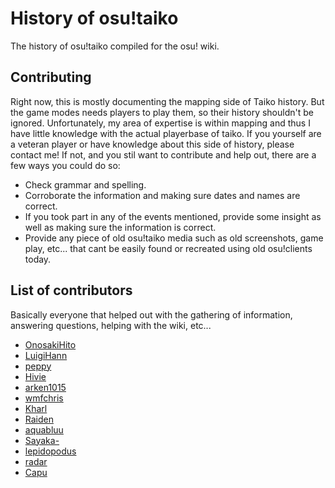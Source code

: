 # History of osu!taiko

The history of osu!taiko compiled for the osu! wiki. 

## Contributing

Right now, this is mostly documenting the mapping side of Taiko history. But the game modes needs players to play them, so their history shouldn't be ignored. Unfortunately, my area of expertise is within mapping and thus I have little knowledge with the actual playerbase of taiko. If you yourself are a veteran player or have knowledge about this side of history, please contact me! If not, and you stil want to contribute and help out, there are a few ways you could do so:

- Check grammar and spelling.
- Corroborate the information and making sure dates and names are correct.
- If you took part in any of the events mentioned, provide some insight as well as making sure the information is correct.
- Provide any piece of old osu!taiko media such as old screenshots, game play, etc... that cant be easily found or recreated using old osu!clients today.

## List of contributors

Basically everyone that helped out with the gathering of information, answering questions, helping with the wiki, etc...

- [OnosakiHito](https://osu.ppy.sh/users/290128)
- [LuigiHann](https://osu.ppy.sh/users/1079)
- [peppy](https://osu.ppy.sh/users/2)
- [Hivie](https://osu.ppy.sh/users/14102976)
- [arken1015](https://osu.ppy.sh/users/113646)
- [wmfchris](https://osu.ppy.sh/users/7401)
- [Kharl](https://osu.ppy.sh/users/452)
- [Raiden](https://osu.ppy.sh/users/2239480)
- [aquabluu](https://osu.ppy.sh/users/6537)
- [Sayaka-](https://osu.ppy.sh/users/398275)
- [lepidopodus](https://osu.ppy.sh/users/194807)
- [radar](https://osu.ppy.sh/users/7131099)
- [Capu](https://osu.ppy.sh/users/2474015)
